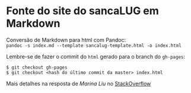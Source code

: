 # Fonte do site do sancaLUG em Markdown

Conversão de Markdown para html com Pandoc:  
`pandoc -s index.md --template sancalug-template.html -o index.html`

Lembre-se de fazer o commit do `html` gerado para o branch do `gh-pages`:
```
$ git checkout gh-pages 
$ git checkout <hash do último commit da master> index.html 
```
Mais detalhes na resposta de *Marina Liu* no [StackOverflow](https://stackoverflow.com/questions/42467062/commit-a-single-file-to-another-branch#42467121)
